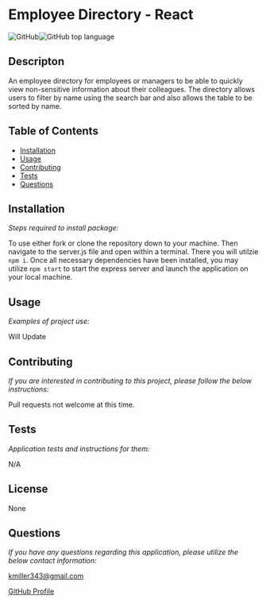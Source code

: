   # Employee Directory - React

  ![GitHub](https://img.shields.io/github/license/k1te-m/Employee-Directory)![GitHub top language](https://img.shields.io/github/languages/top/k1te-m/Employee-Directory)

  ## Descripton
  An employee directory for employees or managers to be able to quickly view non-sensitive information about their colleagues. The directory allows users to filter by name using the search bar and also allows the table to be sorted by name.

  ## Table of Contents
  * [Installation](#installation)
  * [Usage](#usage)
  * [Contributing](#contributing)
  * [Tests](#tests)
  * [Questions](#questions)

  ## Installation 
    
  *Steps required to install package:* 
    
  To use either fork or clone the repository down to your machine. Then navigate to the server.js file and open within a terminal. There you will utilzie `npm i`. Once all necessary dependencies have been installed, you may utilize `npm start` to start the express server and launch the application on your local machine. 

  ## Usage

  *Examples of project use:*

  Will Update

  ## Contributing

  *If you are interested in contributing to this project, please follow the below instructions:*

  Pull requests not welcome at this time. 

  ## Tests

  *Application tests and instructions for them:*

  N/A

  ## License

  None
  

  ## Questions

  *If you have any questions regarding this application, please utilize the below contact information:*

  [kmiller343@gmail.com](mailto:kmiller343@gmail.com)
  
  [GitHub Profile](https://www.github.com/k1te-m)
  
